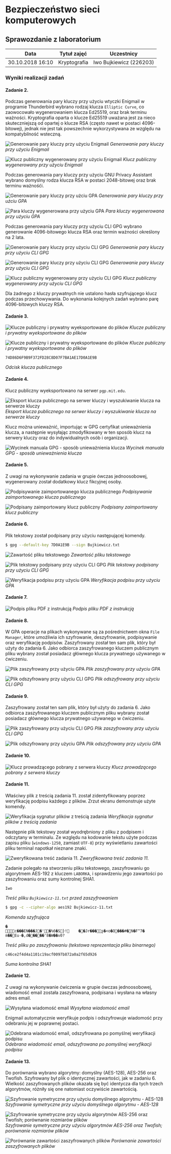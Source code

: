 # Bezpieczeństwo sieci komputerowych
## Sprawozdanie z laboratorium

Data				| Tytuł zajęć							| Uczestnicy				
--------------------|---------------------------------------|---------------------------
30.10.2018 16:10	| Kryptografia							| Iwo Bujkiewicz (226203)

### Wyniki realizacji zadań

#### Zadanie 2.

Podczas generowania pary kluczy przy użyciu wtyczki Enigmail w programie Thunderbird wybrano rodzaj klucza `Elliptic Curve`, co zaowocowało wygenerowaniem klucza Ed25519, oraz brak terminu ważności. Kryptografia oparta o klucze Ed25519 uważana jest za nieco skuteczniejszą od opartej o klucze RSA (często nawet w postaci 4096-bitowej), jednak nie jest tak powszechnie wykorzystywana ze względu na kompatybilność wsteczną.

![Generowanie pary kluczy przy użyciu Enigmail](img/img01.png)
_Generowanie pary kluczy przy użyciu Enigmail_

![Klucz publiczny wygenerowany przy użyciu Enigmail](img/img02.png)
_Klucz publiczny wygenerowany przy użyciu Enigmail_

Podczas generowania pary kluczy przy użyciu GNU Privacy Assistant wybrano domyślny rodza klucza RSA w postaci 2048-bitowej oraz brak terminu ważnośći.

![Generowanie pary kluczy przy użciu GPA](img/img04.png)
_Generowanie pary kluczy przy użciu GPA_

![Para kluczy wygenerowana przy użyciu GPA](img/img05.png)
_Para kluczy wygenerowana przy użyciu GPA_

Podczas generowania pary kluczy przy użyciu CLI GPG wybrano generowanie 4096-bitowego klucza RSA oraz termin ważności określony na 2 lata.

![Generowanie pary kluczy przy użyciu CLI GPG](img/img07.png)
_Generowanie pary kluczy przy użyciu CLI GPG_

![Generowanie pary kluczy przy użyciu CLI GPG](img/img08.png)
_Generowanie pary kluczy przy użyciu CLI GPG_

![Klucz publiczny wygenerowany przy użyciu CLI GPG](img/img09.png)
_Klucz publiczny wygenerowany przy użyciu CLI GPG_

Dla żadnego z kluczy prywatnych nie ustalono hasła szyfrującego klucz podczas przechowywania. Do wykonania kolejnych zadań wybrano parę 4096-bitowych kluczy RSA.

<div class="page-break"></div>

#### Zadanie 3.

![Klucze publiczny i prywatny wyeksportowane do plików](img/img30.png)
_Klucze publiczny i prywatny wyeksportowane do plików_

![Klucze publiczny i prywatny wyeksportowane do plików](img/img31.png)
_Klucze publiczny i prywatny wyeksportowane do plików_

```
74D86D6F9B9F372FD28C8D07F7BA1AE17D0A1E9B
```
_Odcisk klucza publicznego_

<div class="page-break"></div>

#### Zadanie 4.

Klucz publiczny wyeksportowano na serwer `pgp.mit.edu`.

![Eksport klucza publicznego na serwer kluczy i wyszukiwanie klucza na serwerze kluczy](img/img10.png)
_Eksport klucza publicznego na serwer kluczy i wyszukiwanie klucza na serwerze kluczy_

Klucz można unieważnić, importując w GPG certyfikat unieważnienia klucza, a następnie wysyłając zmodyfikowany w ten sposób klucz na serwery kluczy oraz do indywidualnych osób i organizacji.

![Wycinek manuala GPG - sposób unieważnienia klucza](img/img11.png)
_Wycinek manuala GPG - sposób unieważnienia klucza_

<div class="page-break"></div>

#### Zadanie 5.

Z uwagi na wykonywanie zadania w grupie ówczas jednoosobowej, wygenerowany został dodatkowy klucz fikcyjnej osoby.

![Podpisywanie zaimportowanego klucza publicznego](img/img12.png)
_Podpisywanie zaimportowanego klucza publicznego_

![Podpisany zaimportowany klucz publiczny](img/img13.png)
_Podpisany zaimportowany klucz publiczny_

<div class="page-break"></div>

#### Zadanie 6.

Plik tekstowy został podpisany przy użyciu następującej komendy.

```sh
$ gpg --default-key 7D0A1E9B --sign Bujkiewicz.txt
```

![Zawartość pliku tekstowego](img/img14.png)
_Zawartość pliku tekstowego_

![Plik tekstowy podpisany przy użyciu CLI GPG](img/img15.png)
_Plik tekstowy podpisany przy użyciu CLI GPG_

![Weryfikacja podpisu przy użyciu GPA](img/img16.png)
_Weryfikacja podpisu przy użyciu GPA_

#### Zadanie 7.

![Podpis pliku PDF z instrukcją](img/img17.png)
_Podpis pliku PDF z instrukcją_

#### Zadanie 8.

W GPA operacje na plikach wykonywane są za pośrednictwem okna `File Manager`, które umożliwia ich szyfrowanie, deszyfrowanie, podpisywanie oraz weryfikację podpisów. Zaszyfrowany został ten sam plik, który był użyty do zadania 6. Jako odbiorca zaszyfrowanego kluczem publicznym pliku wybrany został posiadacz głównego klucza prywatnego używanego w ćwiczeniu.

![Plik zaszyfrowany przy użyciu GPA](img/img18.png)
_Plik zaszyfrowany przy użyciu GPA_

![Plik odszyfrowany przy użyciu CLI GPG](img/img19.png)
_Plik odszyfrowany przy użyciu CLI GPG_

<div class="page-break"></div>

#### Zadanie 9.

Zaszyfrowany został ten sam plik, który był użyty do zadania 6. Jako odbiorca zaszyfrowanego kluczem publicznym pliku wybrany został posiadacz głównego klucza prywatnego używanego w ćwiczeniu.

![Plik zaszyfrowany przy użyciu CLI GPG](img/img20.png)
_Plik zaszyfrowany przy użyciu CLI GPG_

![Plik odszyfrowany przy użyciu GPA](img/img21.png)
_Plik odszyfrowany przy użyciu GPA_

<div class="page-break"></div>

#### Zadanie 10.

![Klucz prowadzącego pobrany z serwera kluczy](img/img22.png)
_Klucz prowadzącego pobrany z serwera kluczy_

#### Zadanie 11.

Właściwy plik z treścią zadania 11. został zidentyfikowany poprzez weryfikację podpisu każdego z plików. Zrzut ekranu demonstruje użyte komendy.

![Weryfikacja sygnatur plików z treścią zadania](img/img23.png)
_Weryfikacja sygnatur plików z treścią zadania_

Następnie plik tekstowy został wyodrębniony z pliku z podpisem i odczytany w terminalu. Ze względu na kodowanie tekstu użyte podczas zapisu pliku (`windows-1250`, zamiast `UTF-8`) przy wyświetlaniu zawartości pliku terminal napotkał nieznane znaki.

![Zweryfikowana treść zadania 11.](img/img24.png)
_Zweryfikowana treść zadania 11._

Zadanie polegało na stworzeniu pliku tekstowego, zaszyfrowaniu go algorytmem AES-192 z kluczem `LABORKA`, i sprawdzeniu jego zawartości po zaszyfrowaniu oraz sumy kontrolnej SHA1.

```
Iwo
```
_Treść pliku `Bujkiewicz-11.txt` przed zaszyfrowaniem_

```sh
$ gpg -c --cipher-algo aes192 Bujkiewicz-11.txt
```
_Komenda szyfrująca_

```
�
c���EN���J�'�%6�S}!	��Jr���ʂ�<o�O���#�N�F^7�
m��Eu-�,d�➐����'8�W��v0?
```
_Treść pliku po zaszyfrowaniu (tekstowa reprezentacja pliku binarnego)_

```
c46ce2f4d4a1101c19acf0097b872a0a2f65d926
```
_Suma kontrolna SHA1_

<div class="page-break"></div>

#### Zadanie 12.

Z uwagi na wykonywanie ćwiczenia w grupie ówczas jednoosobowej, wiadomość email została zaszyfrowana, podpisana i wysłana na własny adres email.

![Wysyłana wiadomość email](img/img25.png)
_Wysyłana wiadomość email_

Enigmail automatycznie weryfikuje podpis i odszyfrowuje wiadomość przy odebraniu jej w poprawnej postaci.

![Odebrana wiadomość email, odszyfrowana po pomyślnej weryfikacji podpisu](img/img26.png)
_Odebrana wiadomość email, odszyfrowana po pomyślnej weryfikacji podpisu_

<div class="page-break"></div>

#### Zadanie 13.

Do porównania wybrano algorytmy: domyślny (AES-128), AES-256 oraz Twofish. Szyfrowany był plik o identycznej zawartości, jak w zadaniu 6. Wielkość zaszyfrowanych plików okazała się być identycza dla tych trzech algorytmów, różniły się one natomiast oczywiście zawartością.

![Szyfrowanie symetryczne przy użyciu domyślnego algorytmu - AES-128](img/img28.png)
_Szyfrowanie symetryczne przy użyciu domyślnego algorytmu - AES-128_

![Szyfrowanie symetryczne przy użyciu algorytmów AES-256 oraz Twofish; porównanie rozmiarów plików](img/img27.png)
_Szyfrowanie symetryczne przy użyciu algorytmów AES-256 oraz Twofish; porównanie rozmiarów plików_

![Porównanie zawartości zaszyfrowanych plików](img/img29.png)
_Porównanie zawartości zaszyfrowanych plików_
